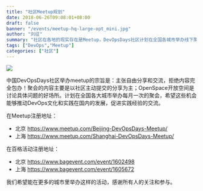 ```yaml
---
title: "社区Meetup规划"
date: 2018-06-26T09:08:01+08:00
draft: false
banner: "/events/meetup-hq-large-opt_mini.jpg"
author: "刘征"
summary: "社区在各地的现实存在是Meetup，DevOpsDays社区计划在全国各城市举办线下聚会，请随时关注本站更新。"
tags: ["DevOps","Meetup"]
categories: ["社区"]
---
```


![](/events/meetup-hq-large-opt_mini.jpg)

中国DevOpsDays社区举办meetup的宗旨是：主张自由分享和交流，拒绝内容完全包办！聚会的内容主要是以社区主动提交的分享为主；OpenSpace开放空间是讨论具体问题的好场所。计划在全国各大城市举办每月一次的聚会，希望这些机会能够推动DevOps文化和实践在国内的发展，促进实践经验的交流。


在Meetup注册地址：

* 北京 https://www.meetup.com/Beijing-DevOpsDays-Meetup/
* 上海 https://www.meetup.com/Shanghai-DevOpsDays-Meetup/


在百格活动注册地址：

* 北京 https://www.bagevent.com/event/1602498
* 上海 https://www.bagevent.com/event/1605672


我们希望能在更多的城市里举办这样的活动，感谢所有人的关注和参与。